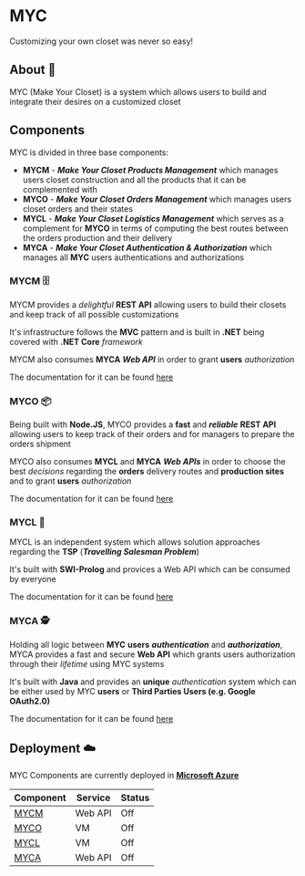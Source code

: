 # MYC
Customizing your own closet was never so easy!

## About 📜

MYC (Make Your Closet) is a system which allows users to build and integrate their desires on a customized closet

## Components 

MYC is divided in three base components:

- **MYCM** - ***Make Your Closet Products Management*** which manages users closet construction and all the products that it can be complemented with
- **MYCO** - ***Make Your Closet Orders Management*** which manages users closet orders and their states
- **MYCL** - ***Make Your Closet Logistics Management*** which serves as a complement for **MYCO** in terms of computing the best routes between the orders production and their delivery
- **MYCA** - ***Make Your Closet Authentication & Authorization*** which manages all **MYC** users authentications and authorizations

### MYCM 🗄️

MYCM provides a *delightful* **REST API** allowing users to build their closets and keep track of all possible customizations

It's infrastructure follows the **MVC** pattern and is built in **.NET** being covered with **.NET Core** *framework*

MYCM also consumes **MYCA** ***Web API*** in order to grant **users** *authorization*

The documentation for it can be found [here](https://bitbucket.org/pafomaio/cdio-il2018-19sem5-grupo3/wiki/Requirements_Engineering/MYCM_WebservicesAPI.md)

### MYCO 📦

Being built with **Node.JS**, MYCO provides a **fast** and ***reliable*** **REST API** allowing users to keep track of their orders and for managers to prepare the orders shipment

MYCO also consumes **MYCL** and **MYCA** ***Web APIs*** in order to choose the best *decisions* regarding the **orders** delivery routes and **production sites** and to grant **users** *authorization*

The documentation for it can be found [here](https://bitbucket.org/pafomaio/cdio-il2018-19sem5-grupo3/wiki/Requirements_Engineering/MYCO_WebservicesAPI.md)

### MYCL 🚚

MYCL is an independent system which allows solution approaches regarding the **TSP** (***Travelling Salesman Problem***)

It's built with **SWI-Prolog** and provices a Web API which can be consumed by everyone

The documentation for it can be found [here](https://bitbucket.org/pafomaio/cdio-il2018-19sem5-grupo3/wiki/Requirements_Engineering/MYCL_WebservicesAPI.md)

### MYCA 🕵️

Holding all logic between **MYC** **users** ***authentication*** and ***authorization***, MYCA provides a fast and secure **Web API** which grants users authorization through their *lifetime* using MYC systems

It's built with **Java** and provides an **unique** *authentication* system which can be either used by MYC **users** or **Third Parties Users (e.g. Google OAuth2.0)**

The documentation for it can be found [here](https://bitbucket.org/pafomaio/cdio-il2018-19sem5-grupo3/wiki/Requirements_Engineering/MYCA_WebservicesAPI.md)

## Deployment ☁️

MYC Components are currently deployed in [**Microsoft Azure**](https://azure.microsoft.com/en-us/)

|Component|Service|Status|
|---------|-------|------|
|[MYCM](https://mycm-api.azurewebsites.net)|Web API|Off|
|[MYCO](http://cdio-myco.westeurope.cloudapp.azure.com/)|VM|Off|
|[MYCL](http://mycl-api.ukwest.cloudapp.azure.com/)|VM|Off|
|[MYCA](https://myca-api.azurewebsites.net)|Web API|Off|